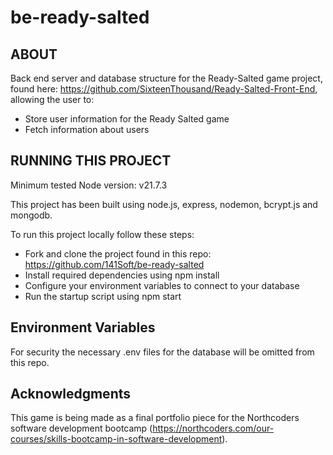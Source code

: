 # be-ready-salted

## ABOUT
Back end server and database structure for the Ready-Salted game project, found here: https://github.com/SixteenThousand/Ready-Salted-Front-End, allowing the user to:
- Store user information for the Ready Salted game
- Fetch information about users

## RUNNING THIS PROJECT
Minimum tested Node version: v21.7.3

This project has been built using node.js, express, nodemon, bcrypt.js and mongodb.

To run this project locally follow these steps: 
- Fork and clone the project found in this repo: https://github.com/141Soft/be-ready-salted
- Install required dependencies using npm install
- Configure your environment variables to connect to your database
- Run the startup script using npm start

## Environment Variables
For security the necessary .env files for the database will be omitted from this repo.
## Acknowledgments
This game is being made as a final portfolio piece for the Northcoders software development bootcamp (https://northcoders.com/our-courses/skills-bootcamp-in-software-development).
